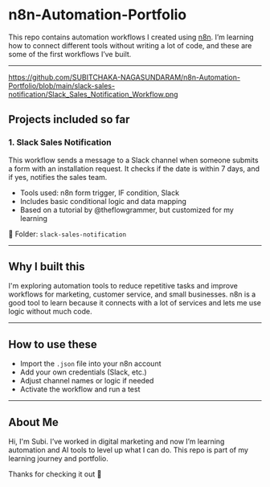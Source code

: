 # n8n-Automation-Portfolio

This repo contains automation workflows I created using [n8n](https://n8n.io). I’m learning how to connect different tools without writing a lot of code, and these are some of the first workflows I’ve built.

---
https://github.com/SUBITCHAKA-NAGASUNDARAM/n8n-Automation-Portfolio/blob/main/slack-sales-notification/Slack_Sales_Notification_Workflow.png
## Projects included so far

### 1. Slack Sales Notification

This workflow sends a message to a Slack channel when someone submits a form with an installation request. It checks if the date is within 7 days, and if yes, notifies the sales team.

- Tools used: n8n form trigger, IF condition, Slack
- Includes basic conditional logic and data mapping
- Based on a tutorial by @theflowgrammer, but customized for my learning

📁 Folder: `slack-sales-notification`

---

## Why I built this

I'm exploring automation tools to reduce repetitive tasks and improve workflows for marketing, customer service, and small businesses. n8n is a good tool to learn because it connects with a lot of services and lets me use logic without much code.

---

## How to use these

- Import the `.json` file into your n8n account
- Add your own credentials (Slack, etc.)
- Adjust channel names or logic if needed
- Activate the workflow and run a test

---

## About Me

Hi, I'm Subi. I’ve worked in digital marketing and now I’m learning automation and AI tools to level up what I can do. This repo is part of my learning journey and portfolio.

Thanks for checking it out 🙂
